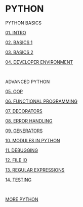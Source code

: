 # PYTHON

PYTHON BASICS

[01. INTRO](01%20INTRO%204dfb6eab08324220a112de4d53b805e5.md)

[02. BASICS 1](02%20BASICS%201%201383e8a2d47a47139c71b4d6cc2fe4e9.md)

[03. BASICS 2](03%20BASICS%202%203081c15ee0774ee69fbc98f6364a8040.md)

[04. DEVELOPER ENVIRONMENT](04%20DEVELOPER%20ENVIRONMENT%206b88a1d3c8d149fe8538ec13c2c1bcf2.md)

<br>

ADVANCED PYTHON

[05. OOP](05%20OOP%20daf3a6ef6ace4fdd8a853e7312c99418.md)

[06. FUNCTIONAL PROGRAMMING](06%20FUNCTIONAL%20PROGRAMMING%20d0be334cbd27443da95ce98cd4a7a8b8.md)

[07. DECORATORS](07%20DECORATORS%20ef9508b51382408da6de2de94865e152.md)

[08. ERROR HANDLING](08%20ERROR%20HANDLING%204be239178d8e483c9de4f9eda358abbf.md)

[09. GENERATORS](09%20GENERATORS%203d2c25ea35474e31a8fdb22e4f574074.md)

[10. MODULES IN PYTHON](10%20MODULES%20IN%20PYTHON%20e112bba0cc9345308d08bf289c3df7ab.md)

[11. DEBUGGING](11%20DEBUGGING%20285d4d7f02394ef6ad9fc97d9e1c6601.md)

[12. FILE IO](12%20FILE%20IO%20f1b2aa4c9fea48ac980aaef1927a85d0.md)

[13. REGULAR EXPRESSIONS](13%20REGULAR%20EXPRESSIONS%208e3bb1733e144d819d62825b06cb24f1.md)

[14. TESTING](14%20TESTING%209c0c21cf7cc54cc88fae6534562d4789.md)

<br>

[MORE PYTHON](MORE%20PYTHON%2098ffb604d01d40aaaecb7aea9432f995.md)
